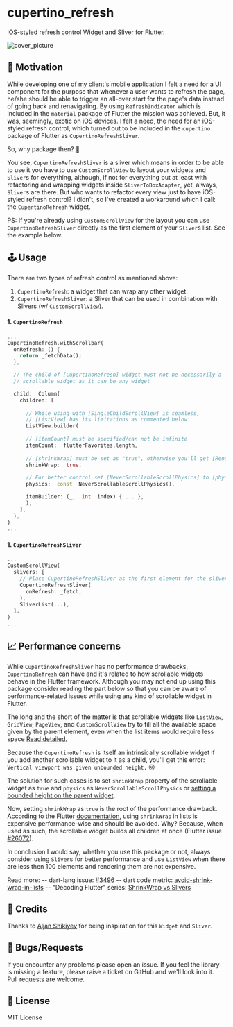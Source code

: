 
# cupertino_refresh

iOS-styled refresh control Widget and Sliver for Flutter.

<img src="https://raw.githubusercontent.com/porelarte/cupertino-refresh/master/.docs/cover.png" alt="cover_picture" />

## 🚀 Motivation

While developing one of my client's mobile application I felt a need for a UI component for the purpose that whenever a user wants to refresh the page, he/she should be able to trigger an all-over start for the page's data instead of going back and renavigating. By using `RefreshIndicator` which is included in the `material` package of Flutter the mission was achieved. But, it was, seemingly, exotic on iOS devices. I felt a need, the need for an iOS-styled refresh control, which turned out to be included in the `cupertino` package of Flutter as `CupertinoRefreshSliver`.

So, why package then? 🤔

You see, `CupertinoRefreshSliver` is a sliver which means in order to be able to use it you have to use `CustomScrollView` to layout your widgets and `Sliver`s for everything, although, if not for everything but at least with refactoring and wrapping widgets inside `SliverToBoxAdapter`, yet, always, `Sliver`s are there. But who wants to refactor every view just to have iOS-styled refresh control? I didn't, so I've created a workaround which I call: the `CupertinoRefresh` widget.

PS: If you're already using `CustomScrollView` for the layout you can use `CupertinoRefreshSliver` directly as the first element of your `Sliver`s list. See the example below.

## 🕹️ Usage

There are two types of refresh control as mentioned above:
1. `CupertinoRefresh`: a widget that can wrap any other widget.
2. `CupertinoRefreshSliver`: a Sliver that can be used in combination with Slivers (w/ `CustomScrollView`).

#### 1. `CupertinoRefresh`

```dart
...
CupertinoRefresh.withScrollbar(
  onRefresh: () {
    return _fetchData();
  },

  // The child of [CupertinoRefresh] widget must not be necessarily a
  // scrollable widget as it can be any widget

  child:  Column(
    children: [
    
      // While using with [SingleChildScrollView] is seamless,
      // [ListView] has its limitations as commented below:
      ListView.builder(
            
      // [itemCount] must be specified/can not be infinite
      itemCount:  flutterFavorites.length,
      
      // [shrinkWrap] must be set as "true", otherwise you'll get [RenderViewport] issue
      shrinkWrap:  true,
      
      // For better control set [NeverScrollableScrollPhysics] to [physics]
      physics:  const  NeverScrollableScrollPhysics(),

      itemBuilder: (_,  int  index) { ... },
      ),
    ],
  ),
)
...
```

#### 1. `CupertinoRefreshSliver`
```dart
...
CustomScrollView(
  slivers: [
    // Place CupertinoRefreshSliver as the first element for the slivers parameter.
    CupertinoRefreshSliver(
      onRefresh: _fetch,
    ),
    SliverList(...),
  ],
)
...
```

## 📈 Performance concerns
While `CupertinoRefreshSliver` has no performance drawbacks, `CupertinoRefresh` can have and it's related to how scrollable widgets behave in the Flutter framework. Although you may not end up using this package consider reading the part below so that you can be aware of performance-related issues while using any kind of scrollable widget in Flutter.

The long and the short of the matter is that scrollable widgets like `ListView`, `GridView`, `PageView`, and `CustomScrollView` try to fill all the available space given by the parent element, even when the list items would require less space <a href="https://stackoverflow.com/a/54008230">Read detailed.</a>

Because the `CupertinoRefresh` is itself an intrinsically scrollable widget if you add another scrollable widget to it as a child, you'll get this error: `Vertical viewport was given unbounded height.` 😖

The solution for such cases is to set `shrinkWrap` property of the scrollable widget as `true` and `physics` as `NeverScrollableScrollPhysics` or <a href="https://www.fluttercampus.com/guide/136/how-to-solve-vertical-viewport-was-given-unbounded-height-error-on-flutter">setting a bounded height on the parent widget</a>.

Now, setting `shrinkWrap` as `true` is the root of the performance drawback. According to the Flutter <a href="https://api.flutter.dev/flutter/widgets/ScrollView/shrinkWrap.html">documentation</a>, using `shrinkWrap` in lists is expensive performance-wise and should be avoided. Why? Because, when used as such, the scrollable widget builds all children at once (Flutter issue <a href="https://github.com/flutter/flutter/issues/26072">#26072</a>).

In conclusion I would say, whether you use this package or not, always consider using `Sliver`s for better performance and use `ListView` when there are less then 100 elements and rendering them are not expensive.

Read more:
-- dart-lang issue: <a href="https://github.com/dart-lang/linter/issues/3496">#3496</a>
-- dart code metric: <a href="https://dartcodemetrics.dev/docs/rules/flutter/avoid-shrink-wrap-in-lists">avoid-shrink-wrap-in-lists</a>
-- "Decoding Flutter" series: <a href="https://www.youtube.com/watch?v=LUqDNnv_dh0">ShrinkWrap vs Slivers</a>

## 🙏 Credits

Thanks to <a href="https://github.com/mrjnlcn">Aljan Shikiyev</a> for being inspiration for this `Widget` and `Sliver`.

## 🐞 Bugs/Requests

If you encounter any problems please open an issue. If you feel the library is missing a feature, please raise a ticket on GitHub and we'll look into it. Pull requests are welcome.

## 📃 License

MIT License
